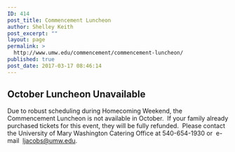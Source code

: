 ```yaml
---
ID: 414
post_title: Commencement Luncheon
author: Shelley Keith
post_excerpt: ""
layout: page
permalink: >
  http://www.umw.edu/commencement/commencement-luncheon/
published: true
post_date: 2017-03-17 08:46:14
---
```

<h2>October Luncheon Unavailable</h2>
Due to robust scheduling during Homecoming Weekend, the Commencement Luncheon is not available in October.  If your family already purchased tickets for this event, they will be fully refunded.  Please contact the University of Mary Washington Catering Office at 540-654-1930 or  e-mail  <a href="mailto:ljacobs@umw.edu">ljacobs@umw.edu</a>.

&nbsp;